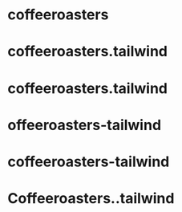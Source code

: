 # coffeeroasters
# coffeeroasters.tailwind
# coffeeroasters.tailwind
# offeeroasters-tailwind
# coffeeroasters-tailwind
# Coffeeroasters..tailwind
